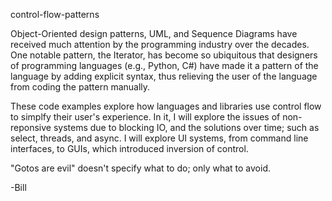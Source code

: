 control-flow-patterns

Object-Oriented design patterns, UML, and Sequence Diagrams
have received much attention by the programming industry
over the decades.
One notable pattern, the Iterator,
has become so ubiquitous that designers of programming languages (e.g., Python, C#)
have made it a pattern of the language by adding explicit syntax, thus relieving the
user of the language from coding the pattern manually.

These code examples explore how languages and libraries use control flow
to simplfy their user's experience.  In it, I will explore the issues
of non-reponsive systems due to blocking IO, and the solutions over time;
such as select, threads, and async.
I will explore UI systems, from command line interfaces, to GUIs,
which introduced inversion of control.

"Gotos are evil" doesn't specify what to do; only what to avoid.

-Bill